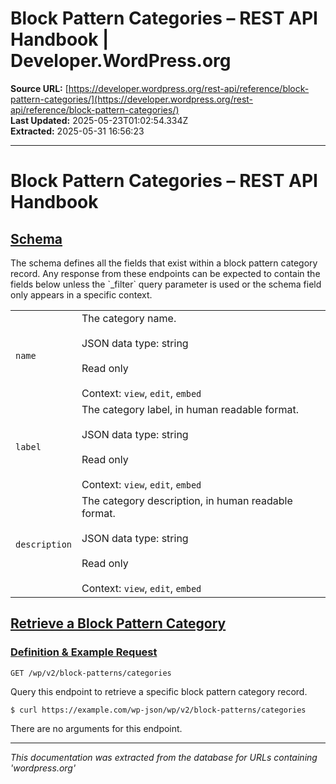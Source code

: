 # Block Pattern Categories – REST API Handbook | Developer.WordPress.org

**Source URL:** [https://developer.wordpress.org/rest-api/reference/block-pattern-categories/](https://developer.wordpress.org/rest-api/reference/block-pattern-categories/)  
**Last Updated:** 2025-05-23T01:02:54.334Z  
**Extracted:** 2025-05-31 16:56:23

---

# Block Pattern Categories – REST API Handbook

## [Schema](#schema)

The schema defines all the fields that exist within a block pattern category record. Any response from these endpoints can be expected to contain the fields below unless the \`\_filter\` query parameter is used or the schema field only appears in a specific context.

|     |     |
| --- | --- |
| `name` | The category name.<br><br>JSON data type: string<br><br>Read only<br><br>Context: `view`, `edit`, `embed` |
| `label` | The category label, in human readable format.<br><br>JSON data type: string<br><br>Read only<br><br>Context: `view`, `edit`, `embed` |
| `description` | The category description, in human readable format.<br><br>JSON data type: string<br><br>Read only<br><br>Context: `view`, `edit`, `embed` |

## [Retrieve a Block Pattern Category](#retrieve-a-block-pattern-category)

### [Definition & Example Request](#definition-example-request)

`GET /wp/v2/block-patterns/categories`

Query this endpoint to retrieve a specific block pattern category record.

`$ curl https://example.com/wp-json/wp/v2/block-patterns/categories`

There are no arguments for this endpoint.

---

*This documentation was extracted from the database for URLs containing 'wordpress.org'*
